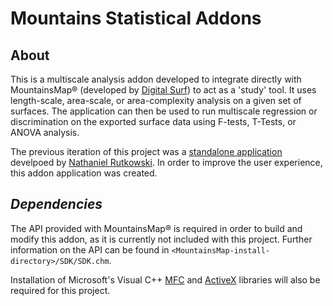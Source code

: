 # Mountains Statistical Addons
## About
This is a multiscale analysis addon developed to integrate directly with MountainsMap® (developed by [Digital Surf](https://www.digitalsurf.com/)) to act as a 'study' tool.
It uses length-scale, area-scale, or area-complexity analysis on a given set of surfaces.
The application can then be used to run multiscale regression or discrimination on the exported surface data using F-tests, T-Tests, or ANOVA analysis.

The previous iteration of this project was a [standalone application](https://github.com/MatthewSpofford/Multiscale-Statistical-Analysis) develpoed by [Nathaniel Rutkowski](https://github.com/nrutkowski1). In order to improve the user experience, this addon application was created.

## _Dependencies_
The API provided with MountainsMap® is required in order to build and modify this addon, as it is currently not included with this project. Further information on the API can be found in `<MountainsMap-install-directory>/SDK/SDK.chm`.

Installation of Microsoft's Visual C++ [MFC](https://docs.microsoft.com/en-us/cpp/mfc/mfc-desktop-applications) and [ActiveX](https://docs.microsoft.com/en-us/windows/win32/com/activex-controls) libraries will also be required for this project.
